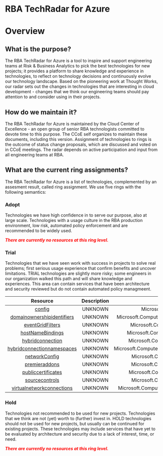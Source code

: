 
RBA TechRadar for Azure
=======================

# Overview

## What is the purpose?


The RBA TechRadar for Azure is a tool to inspire and support engineering teams at Risk & Business Analytics to pick the best technologies for new projects; it provides a platform to share knowledge and experience in technologies, to reflect on technology decisions and continuously evolve our technology landscape.  Based on the pioneering work at Thought Works, our radar sets out the changes in technologies that are interesting in cloud development - changes that we think our engineering teams should pay attention to and consider using in their projects.
## How do we maintain it?


The RBA TechRadar for Azure is maintained by the Cloud Center of Excellence - an open group of senior RBA technologists committed to devote time to this purpose.  The CCoE self organizes to maintain these documents, including this version.  Assignment of technologies to rings is the outcome of status change proposals, which are discussed and voted on in CCoE meetings.  The radar depends on active participation and input from all engineering teams at RBA.
## What are the current ring assignments?


The RBA TechRadar for Azure is a list of technologies, complemented by an assesment result, called ring assignment.  We use five rings with the following semantics:
### Adopt


Technologies we have high confidence in to serve our purpose, also at large scale.  Technologies with a usage culture in the RBA production environment, low risk, automated policy enforcement and are recommended to be widely used.  
  
***<font color="red"> There are currently no resources at this ring level. </font>***
### Trial


Technologies that we have seen work with success in projects to solve real problems;  first serious usage experience that confirm benefits and uncover limitations.  TRIAL technologies are slightly more risky; some engineers in our organization walked this path and will share knowledge and experiences.  This area can contain services that have been architecture and security reviewed but do not contain automated policy managmeent.  

|Resource|Description|Path|Status|
| :---: | :---: | :---: | :---: |
|[config](https://github.com/openrba/python-azure-techradar/blob/master/Microsoft.Compute/sites/slots/config/README.md)|UNKNOWN|Microsoft.Compute/sites/slots/config|TRIAL|
|[domainownershipidentifiers](https://github.com/openrba/python-azure-techradar/blob/master/Microsoft.Compute/sites/slots/domainownershipidentifiers/README.md)|UNKNOWN|Microsoft.Compute/sites/slots/domainownershipidentifiers|TRIAL|
|[eventGridFilters](https://github.com/openrba/python-azure-techradar/blob/master/Microsoft.Compute/sites/slots/eventGridFilters/README.md)|UNKNOWN|Microsoft.Compute/sites/slots/eventGridFilters|TRIAL|
|[hostNameBindings](https://github.com/openrba/python-azure-techradar/blob/master/Microsoft.Compute/sites/slots/hostNameBindings/README.md)|UNKNOWN|Microsoft.Compute/sites/slots/hostNameBindings|TRIAL|
|[hybridconnection](https://github.com/openrba/python-azure-techradar/blob/master/Microsoft.Compute/sites/slots/hybridconnection/README.md)|UNKNOWN|Microsoft.Compute/sites/slots/hybridconnection|TRIAL|
|[hybridconnectionnamespaces](https://github.com/openrba/python-azure-techradar/blob/master/Microsoft.Compute/sites/slots/hybridconnectionnamespaces/README.md)|UNKNOWN|Microsoft.Compute/sites/slots/hybridconnectionnamespaces|TRIAL|
|[networkConfig](https://github.com/openrba/python-azure-techradar/blob/master/Microsoft.Compute/sites/slots/networkConfig/README.md)|UNKNOWN|Microsoft.Compute/sites/slots/networkConfig|TRIAL|
|[premieraddons](https://github.com/openrba/python-azure-techradar/blob/master/Microsoft.Compute/sites/slots/premieraddons/README.md)|UNKNOWN|Microsoft.Compute/sites/slots/premieraddons|TRIAL|
|[publiccertificates](https://github.com/openrba/python-azure-techradar/blob/master/Microsoft.Compute/sites/slots/publiccertificates/README.md)|UNKNOWN|Microsoft.Compute/sites/slots/publiccertificates|TRIAL|
|[sourcecontrols](https://github.com/openrba/python-azure-techradar/blob/master/Microsoft.Compute/sites/slots/sourcecontrols/README.md)|UNKNOWN|Microsoft.Compute/sites/slots/sourcecontrols|TRIAL|
|[virtualnetworkconnections](https://github.com/openrba/python-azure-techradar/blob/master/Microsoft.Compute/sites/slots/virtualnetworkconnections/README.md)|UNKNOWN|Microsoft.Compute/sites/slots/virtualnetworkconnections|TRIAL|

### Hold


Technologies not recommended to be used for new projects. Technologies that we think are not (yet) worth to (further) invest in.  HOLD technologies should not be used for new projects, but usually can be continued for existing projects.  These technologies may include services that have yet to be evaluated by architecture and security due to a lack of interest, time, or need.  
  
***<font color="red"> There are currently no resources at this ring level. </font>***